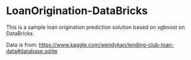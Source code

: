 # LoanOrigination-DataBricks

This is a sample loan origination prediction solution based on xgboost on DataBricks.  

Data is from: https://www.kaggle.com/wendykan/lending-club-loan-data#database.sqlite 
